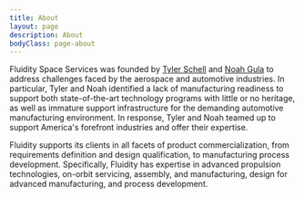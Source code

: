 ```yaml
---
title: About
layout: page
description: About
bodyClass: page-about
---
```


Fluidity Space Services was founded by [Tyler Schell](_team/tyler-schell.md) and [Noah Gula](_team/noah-gula.md) to address challenges faced by the aerospace and automotive industries. In particular, Tyler and Noah identified a lack of manufacturing readiness to support both state-of-the-art technology programs with little or no heritage, as well as immature support infrastructure for the demanding automotive manufacturing environment. In response, Tyler and Noah teamed up to support America's forefront industries and offer their expertise.

Fluidity supports its clients in all facets of product commercialization, from requirements definition and design qualification, to manufacturing process development. Specifically, Fluidity has expertise in advanced propulsion technologies, on-orbit servicing, assembly, and manufacturing, design for advanced manufacturing, and process development.
